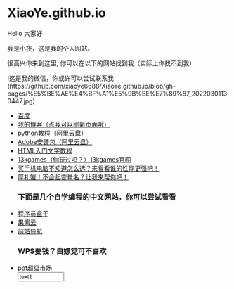 # XiaoYe.github.io
<p>Hello 大家好</p>
<p>我是小夜，这是我的个人网站。 </p>
<p>很高兴你来到这里, 你可以在以下的网站找到我（实际上你找不到我）</p>
!这是我的微信，你或许可以尝试联系我(https://github.com/xiaoye6688/XiaoYe.github.io/blob/gh-pages/%E5%BE%AE%E4%BF%A1%E5%9B%BE%E7%89%87_20220301130447.jpg)

<ul>
  <li> <a href="https://www.baidu.com/">百度</a> </li>
  <li> <a href="https://github.com/xiaoye6688/XiaoYe.github.io/blob/main/README.md">我的博客（点我可以刷新页面哦）</a> </li>
  <li> <a href="https://www.aliyundrive.com/s/Lzf4doc8rD5">python教程（阿里云盘）</a> </li>
  <li> <a href="https://www.aliyundrive.com/s/hRgyh8RJDvy">Adobe安装包（阿里云盘）</a> </li>
  <li> <a href="https://www.w3cschool.cn/html/html-xhtml.html">HTML入门文字教程</a> </li>
  <li> <a href="http://2012.js13kgames.com/">13kgames（你玩过吗？）</a><a href="https://js13kgames.com/">13kgames官网</a></li>
  <li> <a href="https://g.pconline.com.cn/x/diy/tiantitu/mcpu/?id=1142437">买手机电脑不知道怎么选？来看看谁的性能更强吧！</a> </li>
  <li> <a href="https://unbug.github.io/codelf/">厚礼蟹！不会起变量名？让我来帮你吧！</a> </li>
  <h3>下面是几个自学编程的中文网站，你可以尝试看看</h3>
  <li> <a href="https://www.coderutil.com/wap/home">程序员盒子</a> </li>
  <li> <a href="https://www.bcnav.cn/">果酱云</a> </li>
  <li> <a href="http://frontendjs.com/">前站导航</a> </li>
  <h3>WPS要钱？白嫖党可不喜欢</h3>
  <li> <a href="https://www.pptsupermarket.com/">ppt超级市场</a> </li>
  
  
  <!--
  <li> <a href=""></a> </li>
  -->
  <input type="text" size="10" maxlength="30" value="text1">
</ul>
